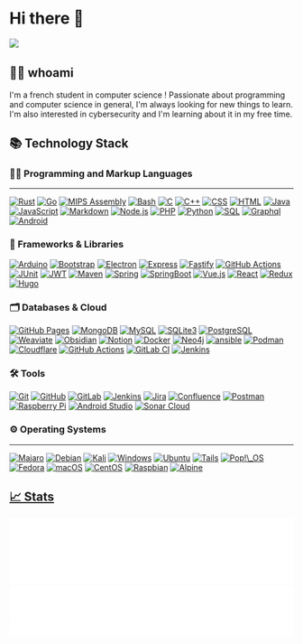 <div>
    <h1> Hi there 👋 </h1>
    <a href="#"><img src="https://komarev.com/ghpvc/?username=i5-650"/></a>
</div>

## 🙋‍♂️ whoami

I'm a french student in computer science ! Passionate about programming and computer science in general, I'm always looking for new things to learn. I'm also interested in cybersecurity and I'm learning about it in my free time.

## 📚 Technology Stack

### 🧑‍💻 Programming and Markup Languages

___
<a href="https://github.com/search?q=user%3Ai5-650+language%3Arust"><img alt="Rust" src="https://img.shields.io/badge/Rust-121011?logo=rust&logoColor=white"></a>
<a href="https://github.com/search?q=user%3Ai5-650+language%3AGo"><img alt="Go" src="https://img.shields.io/badge/Go-%2300ADD8.svg?&logo=go&logoColor=white"></a>
<a href="https://github.com/search?q=user%3Ai5-650+language%3Aassembly"><img alt="MIPS Assembly" src="https://custom-icon-badges.demolab.com/badge/Assembly-525252.svg?logo=asm-hex&logoColor=white"></a>
<a href="https://github.com/search?q=user%3Ai5-650+language%3Abash"><img alt="Bash" src="https://img.shields.io/badge/Bash-121011.svg?logo=gnu-bash&logoColor=white"></a>
<a href="https://github.com/search?q=user%3Ai5-650+language%3Ac"><img alt="C" src="https://custom-icon-badges.demolab.com/badge/C-03599C.svg?logo=c-in-hexagon&logoColor=white"></a>
<a href="https://github.com/search?q=user%3Ai5-650+language%3Acpp"><img alt="C++" src="https://custom-icon-badges.demolab.com/badge/C++-9C033A.svg?logo=cpp2&logoColor=white"></a>
<a href="https://github.com/search?q=user%3Ai5-650+language%3Acss"><img alt="CSS" src="https://img.shields.io/badge/CSS-1572B6.svg?logo=css3&logoColor=white"></a>
<a href="https://github.com/search?q=user%3Ai5-650+language%3Ahtml"><img alt="HTML" src="https://img.shields.io/badge/HTML-E34F26.svg?logo=html5&logoColor=white"></a>
<a href="https://github.com/search?q=user%3Ai5-650+language%3Ajava"><img alt="Java" src="https://custom-icon-badges.demolab.com/badge/Java-007396.svg?logo=java&logoColor=white"></a>
<a href="https://github.com/search?q=user%3Ai5-650+language%3Ajavascript"><img alt="JavaScript" src="https://img.shields.io/badge/JavaScript-F7DF1E.svg?logo=javascript&logoColor=black"></a>
<a href="https://github.com/search?q=user%3Ai5-650+language%3Amarkdown"><img alt="Markdown" src="https://img.shields.io/badge/Markdown-000000.svg?logo=markdown&logoColor=white"></a>
<a href="https://github.com/search?q=user%3Ai5-650+language%3Ajavascript"><img alt="Node.js" src="https://img.shields.io/badge/Node.js-43853D.svg?logo=node.js&logoColor=white"></a>
<a href="https://github.com/search?q=user%3Ai5-650+language%3Aphp"><img alt="PHP" src="https://img.shields.io/badge/PHP-777BB4.svg?logo=php&logoColor=white"></a>
<a href="https://github.com/search?q=user%3Ai5-650+language%3Apython"><img alt="Python" src="https://img.shields.io/badge/Python-14354C.svg?logo=python&logoColor=white"></a>
<a href="https://github.com/search?q=user%3Ai5-650+language%3Asql"><img alt="SQL" src="https://custom-icon-badges.demolab.com/badge/SQL-025E8C.svg?logo=database&logoColor=white"></a>
<a href="https://github.com/search?q=user%3Ai5-650+language%3Agraphql"><img alt="Graphql" src="https://img.shields.io/badge/-GraphQL-E10098?&logo=graphql&logoColor=white"></a>
<a href="#"><img alt="Android" src="https://img.shields.io/badge/Android-3DDC84?logo=android&logoColor=white"></a>

### 🧳 Frameworks & Libraries

<a href="#"><img alt="Arduino" src="https://img.shields.io/badge/-Arduino-00979D?logo=Arduino&logoColor=white"></a>
<a href="#"><img alt="Bootstrap" src="https://img.shields.io/badge/-Bootstrap-563D7C?logo=bootstrap&logoColor=white"></a>
<a href="#"><img alt="Electron" src="https://img.shields.io/badge/-Electron-47848F?logo=electron&logoColor=white"></a>
<a href="#"><img alt="Express" src="https://img.shields.io/badge/-Express-000000?logo=express&logoColor=white"></a>
<a href="#"><img alt="Fastify" src="https://img.shields.io/badge/-Fastify-000000?logo=fastify&logoColor=white"></a>
<a href="#"><img alt="GitHub Actions" src="https://img.shields.io/badge/-GitHub%20Actions-2088FF?logo=github-actions&logoColor=white"></a>
<a href="#"><img alt="JUnit" src="https://img.shields.io/badge/-JUnit-25A162?logo=junit5&logoColor=white"></a>
<a href="#"><img alt="JWT" src="https://img.shields.io/badge/-JWT-black?logo=JSON%20web%20tokens&logoColor=white"></a>
<a href="#"><img alt="Maven" src="https://img.shields.io/badge/-Maven-C71A36?logo=apache-maven&logoColor=white"></a>
<a href="#"><img alt="Spring" src="https://img.shields.io/badge/-Spring-6DB33F?logo=spring&logoColor=white"></a>
<a href="#"><img alt="SpringBoot" src="https://img.shields.io/badge/SpringBoot-6DB33F?style=flat-square&logo=Spring&logoColor=white"></a>
<a href="#"><img alt="Vue.js" src="https://img.shields.io/badge/-Vue.js-4FC08D?logo=vuedotjs&logoColor=white"></a>
<a href="#"><img alt="React" src="https://img.shields.io/badge/Preact-673AB8?logo=preact&logoColor=fff"></a>
<a href="#"><img alt="Redux" src="https://img.shields.io/badge/Redux-764ABC?logo=redux&logoColor=fff"></a>
<a href="#"><img alt="Hugo" src="https://img.shields.io/badge/Hugo-FF4088?logo=hugo&logoColor=fff"></a>

### 🗂️ Databases & Cloud

<a href="#"><img alt="GitHub Pages" src="https://img.shields.io/badge/GitHub%20Pages-327FC7.svg?logo=github&logoColor=white"></a>
<a href="#"><img alt="MongoDB" src="https://img.shields.io/badge/MongoDB-4EA94B?logo=mongodb&logoColor=white"></a>
<a href="#"><img alt="MySQL" src="https://img.shields.io/badge/MySQL-00000F?logo=mysql&logoColor=white"></a>
<a href="#"><img alt="SQLite3" src="https://img.shields.io/badge/SQLite-07405E?logo=sqlite&logoColor=white"></a>
<a href="#"><img alt="PostgreSQL" src="https://img.shields.io/badge/PostgreSQL-336791?logo=postgresql&logoColor=white"></a>
<a href="#"><img alt="Weaviate" src="https://img.shields.io/badge/Weaviate-FF6C37?logo=weaviate&logoColor=white"></a>
<a href="#"><img alt="Obsidian" src="https://img.shields.io/badge/Obsidian-%23483699.svg?logo=obsidian&logoColor=white"></a>
<a href="#"><img alt="Notion" src="https://img.shields.io/badge/Notion-%23000000.svg?logo=notion&logoColor=white"></a>
<a href="#"><img alt="Docker" src="https://img.shields.io/badge/docker-%230db7ed.svg?logo=docker&logoColor=white"></a>
<a href="#"><img alt="Neo4j" src="https://img.shields.io/badge/Neo4j-008CC1?logo=neo4j&logoColor=white"></a>
<a href="#"><img alt="ansible" src="https://img.shields.io/badge/Ansible-%231A1918.svg?logo=ansible&logoColor=EE0000"></a>
<a href="#"><img alt="Podman" src="https://img.shields.io/badge/Podman-3E863D?logo=podman&logoColor=white"></a>
<a href="#"><img alt="Cloudflare" src="https://img.shields.io/badge/Cloudflare-F38020?logo=Cloudflare&logoColor=white"></a>
<a href="#"><img alt="GitHub Actions" src="https://img.shields.io/badge/GitHub_Actions-2088FF?logo=github-actions&logoColor=white"></a>
<a href="#"><img alt="GitLab CI" src="https://img.shields.io/badge/GitLab%20CI-FC6D26?logo=gitlab&logoColor=fff"></a>
<a href="#"><img alt="Jenkins" src="https://img.shields.io/badge/Jenkins-D24939?logo=jenkins&logoColor=white"></a>

### 🛠️ Tools

<a href="#"><img alt="Git" src="https://img.shields.io/badge/Git-F05032?logo=git&logoColor=white"></a>
<a href="#"><img alt="GitHub" src="https://img.shields.io/badge/GitHub-181717?logo=github&logoColor=white"></a>
<a href="#"><img alt="GitLab" src="https://img.shields.io/badge/GitLab-FCA121?logo=gitlab&logoColor=white"></a>
<a href="#"><img alt="Jenkins" src="https://img.shields.io/badge/Jenkins-D24939?logo=jenkins&logoColor=white"></a>
<a href="#"><img alt="Jira" src="https://img.shields.io/badge/Jira-0052CC?logo=jira&logoColor=white"></a>
<a href="#"><img alt="Confluence" src="https://img.shields.io/badge/Confluence-172B4D?logo=confluence&logoColor=fff"></a>
<a href="#"><img alt="Postman" src="https://img.shields.io/badge/Postman-FF6C37?logo=postman&logoColor=white"></a>
<a href="#"><img alt="Raspberry Pi" src="https://img.shields.io/badge/-RaspberryPi-C51A4A?logo=Raspberry-Pi"></a>
<a href="#"><img alt="Android Studio" src="https://img.shields.io/badge/Android%20Studio-3DDC84?logo=android-studio&logoColor=white"></a>
<a href="#"><img alt="Sonar Cloud" src="https://img.shields.io/badge/SonarCloud-F3702A?logo=sonarcloud&logoColor=fff"></a>

### ⚙️ Operating Systems

___
<a href="#"><img alt="Majaro" src="https://img.shields.io/badge/Manjaro-35BF5C?logo=Manjaro&logoColor=white"></a>
<a href="#"><img alt="Debian" src="https://img.shields.io/badge/Debian-D70A53?logo=debian&logoColor=white"></a>
<a href="#"><img alt="Kali" src="https://img.shields.io/badge/Kali-268BEE?logo=kalilinux&logoColor=white"></a>
<a href="#"><img alt="Windows" src="https://img.shields.io/badge/Windows-0078D6?logo=windows&logoColor=white"></a>
<a href="#"><img alt="Ubuntu" src="https://img.shields.io/badge/Ubuntu-E95420?logo=ubuntu&logoColor=white"></a>
<a href="#"><img alt="Tails" src="https://img.shields.io/badge/Tails%20-56347C?&logo=tails&logoColor=white"></a>
<a href="#"><img alt="Pop!\_OS" src="https://img.shields.io/badge/Pop!_OS-48B9C7?logo=Pop!_OS&logoColor=white"></a>
<a href="#"><img alt="Fedora" src="https://img.shields.io/badge/Fedora-294172?logo=fedora&logoColor=white"></a>
<a href="#"><img alt="macOS" src="https://img.shields.io/badge/mac%20os-000000?logo=macos&logoColor=F0F0F0"></a>
<a href="#"><img alt="CentOS" src="https://img.shields.io/badge/CentOS-262577?logo=centos&logoColor=white"></a>
<a href="#"><img alt="Raspbian" src="https://img.shields.io/badge/Raspbian-A22846?logo=raspberry-pi&logoColor=white"></a>
<a href="#"><img alt="Alpine" src="https://img.shields.io/badge/Alpine%20Linux-0D597F?logo=alpinelinux&logoColor=fff">

## 📈 Stats

![Metrics](/metrics.profile.header.svg)
![Metrics](/metrics.plugin.languages.svg)
![Metrics](/metrics.profile.achievements.svg)
